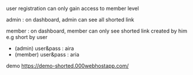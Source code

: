 user registration can only gain access to member level

admin  : on dashboard, admin can see all shorted link
 
member : on dashboard, member can only see shorted link created by him e.g short by user

  - (admin) user&pass : aira
  - (member) user&pass : aria

demo https://demo-shorted.000webhostapp.com/
